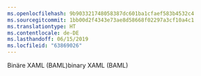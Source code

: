 ```yaml
---
ms.openlocfilehash: 9b903321748058387dc601ba1cfaef583b4532c4
ms.sourcegitcommit: 1bb00d2f4343e73ae8d58668f02297a3cf10a4c1
ms.translationtype: HT
ms.contentlocale: de-DE
ms.lasthandoff: 06/15/2019
ms.locfileid: "63869026"
---
```

<span data-ttu-id="77f52-101">Binäre XAML (BAML)</span><span class="sxs-lookup"><span data-stu-id="77f52-101">binary XAML (BAML)</span></span>